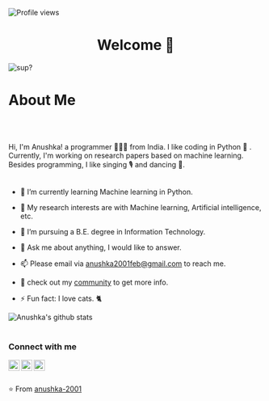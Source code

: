 ![Profile views](https://komarev.com/ghpvc/?username=anushka-2001)



# <h1 align="center"> Welcome 👋</h1> 

<img align ="center" alt="sup?" src="https://media.giphy.com/media/ES4Vcv8zWfIt2/giphy.gif" >
  



## <h1 align="left"> About Me </h1> 






<br />
<br />

Hi, I'm Anushka! a programmer 👨🏻‍💻 from India. I like coding in Python 🐍 . Currently, I'm working on research papers based on machine learning. Besides programming, I like singing 🎙 and dancing 💃.
  <br>
  <br>
- 🌱 I’m currently learning Machine learning in Python.

- 🤔 My research interests are with Machine learning, Artificial intelligence, etc.

- 💼 I’m pursuing a B.E. degree in Information Technology.

- 💬 Ask me about anything, I would like to answer.

- 📫 Please email via anushka2001feb@gmail.com to reach me.

- 👀 check out my [community](https://github.com/ProjectBasedLearning/resources) to get more info.

- ⚡ Fun fact: I love cats. 🐈


![Anushka's github stats](https://github-readme-stats.vercel.app/api?username=anushka-2001&show_icons=true&hide_border=true)
<br><br>
### Connect with me
<a href="https://www.linkedin.com/in/anushka-bhagchandani-07659618b/">
  <img align="left" alt="LinkedIn" width="22px" src="https://cdn.jsdelivr.net/npm/simple-icons@3.1.0/icons/linkedin.svg" />
</a>

<a href="https://github.com/ProjectBasedLearning/resources">
  <img align="left" alt="Project Based Learning Community" width="22px" src="https://cdn.jsdelivr.net/npm/simple-icons@3.1.0/icons/opensourceinitiative.svg" />
</a>
<a href="https://www.hackerrank.com/Anushka2001feb">
  <img align="left" alt="HackerRank" width="22px" src="https://cdn.jsdelivr.net/npm/simple-icons@3.1.0/icons/hackerrank.svg" />
</a>
<br>
<br>
 


⭐️ From [anushka-2001](https://github.com/anushka-2001)
